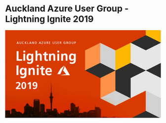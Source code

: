 # Auckland Azure User Group - Lightning Ignite 2019

<a href="raw/master/Auckland%20Azure%20Usergroup%20-November%2019.pptx" rel="Slide Pack">![Lightning Ignite 2019 Slide Pack](images/LightningIgnite2019.jpg)</a>
